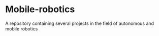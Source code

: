 # Mobile-robotics
A repository containing several projects in the field of autonomous and mobile robotics
